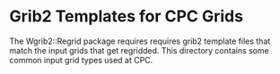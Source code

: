 # Grib2 Templates for CPC Grids

The Wgrib2::Regrid package requires requires grib2 template files that match the input grids that get regridded. This directory contains some common input grid types used at CPC.
